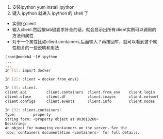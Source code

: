 1. 安装ipython
yum install ipython
2. 键入 ipython 就进入 ipython 的 shell 了
* 实例化client
* 输入client.然后按tab键要求补全的话，就会显示出所有client实例可以调用的方法和属性
* 对于一个属性比如client.containers,后面输入？再按回车，就可以看到这个属性相关的一些说明和用法
``` bash
[root@nodeb4 ~]# ipython
...
...
In [1]: import docker

In [2]: client = docker.from_env()

In [3]: client.
client.api         client.containers  client.from_env    client.login       client.ping        client.services    client.volumes
client.close       client.df          client.images      client.networks    client.plugins     client.swarm
client.configs     client.events      client.info        client.nodes       client.secrets     client.version

In [3]: client.containers?
Type:        property
String form: <property object at 0x3013260>
Docstring:
An object for managing containers on the server. See the
:doc:`containers documentation <containers>` for full details.
```